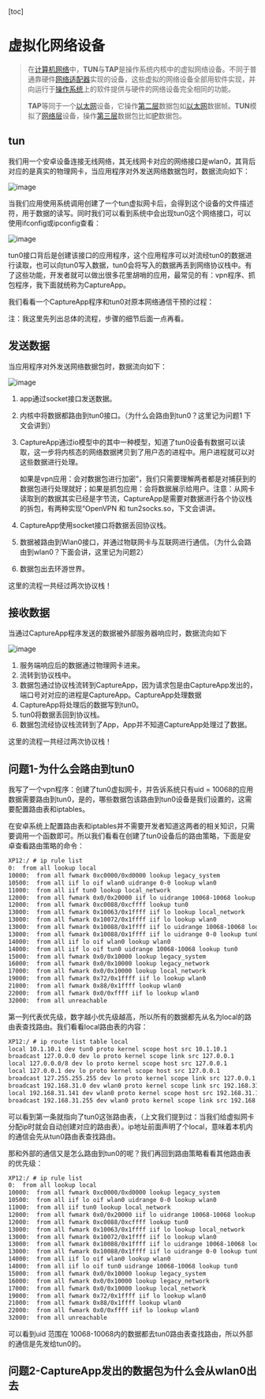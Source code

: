 [toc]

# 虚拟化网络设备

> 在[计算机网络](https://zh.wikipedia.org/wiki/计算机网络)中，**TUN**与**TAP**是操作系统内核中的虚拟网络设备。不同于普通靠硬件[网络适配器](https://zh.wikipedia.org/wiki/网络适配器)实现的设备，这些虚拟的网络设备全部用软件实现，并向运行于[操作系统](https://zh.wikipedia.org/wiki/操作系统)上的软件提供与硬件的网络设备完全相同的功能。
>
> **TAP**等同于一个[以太网](https://zh.wikipedia.org/wiki/以太网)设备，它操作[第二层](https://zh.wikipedia.org/wiki/OSI模型)数据包如[以太网](https://zh.wikipedia.org/wiki/以太网)数据帧。**TUN**模拟了[网络层](https://zh.wikipedia.org/wiki/网络层)设备，操作[第三层](https://zh.wikipedia.org/wiki/OSI模型)数据包比如[IP](https://zh.wikipedia.org/wiki/IP地址)数据包。

## tun

我们用一个安卓设备连接无线网络，其无线网卡对应的网络接口是wlan0，其背后对应的是真实的物理网卡，当应用程序对外发送网络数据包时，数据流向如下：

![image](https://github.com/BAByte/pic/blob/master/%E4%BC%81%E4%B8%9A%E5%BE%AE%E4%BF%A1%E6%88%AA%E5%9B%BE_2da42426-abcf-4433-91d3-f6ee3ecc39f1.png?raw=true)

当我们应用使用系统调用创建了一个tun虚拟网卡后，会得到这个设备的文件描述符，用于数据的读写。同时我们可以看到系统中会出现tun0这个网络接口，可以使用ifconfig或ipconfig查看：

![image](https://github.com/BAByte/pic/blob/master/%E4%BC%81%E4%B8%9A%E5%BE%AE%E4%BF%A1%E6%88%AA%E5%9B%BE_97666ee0-1249-4ad1-a111-161934f35b21.png?raw=true)

tun0接口背后是创建该接口的应用程序，这个应用程序可以对流经tun0的数据进行读取，也可以向tun0写入数据，tun0会将写入的数据再丢到网络协议栈中。有了这些功能，开发者就可以做出很多花里胡哨的应用，最常见的有：vpn程序、抓包程序，我下面就统称为CaptureApp。

我们看看一个CaptureApp程序和tun0对原本网络通信干预的过程：

注：我这里先列出总体的流程，步骤的细节后面一点再看。

## 发送数据

当应用程序对外发送网络数据包时，数据流向如下：

![image](https://github.com/BAByte/pic/blob/master/%E4%BC%81%E4%B8%9A%E5%BE%AE%E4%BF%A1%E6%88%AA%E5%9B%BE_234535e5-5c23-4322-b5a2-33edbe158aff.png?raw=true)

1. app通过socket接口发送数据。

2. 内核中将数据都路由到tun0接口。（为什么会路由到tun0？这里记为问题1 下文会讲到）

3. CaptureApp通过io模型中的其中一种模型，知道了tun0设备有数据可以读取，这一步将内核态的网络数据拷贝到了用户态的进程中。用户进程就可以对这些数据进行处理。

   如果是vpn应用：会对数据包进行加密”，我们只需要理解两者都是对捕获到的数据包进行处理就好；如果是抓包应用：会将数据展示给用户。注意：从网卡读取到的数据其实已经是字节流，CaptureApp是需要对数据进行各个协议栈的拆包，有两种实现“OpenVPN 和 tun2socks.so，下文会讲讲。

4. CaptureApp使用socket接口将数据丢回协议栈。

5. 数据被路由到Wlan0接口，并通过物联网卡与互联网进行通信。（为什么会路由到wlan0？下面会讲，这里记为问题2）

6. 数据包出去环游世界。

这里的流程一共经过两次协议栈！

## 接收数据

当通过CaptureApp程序发送的数据被外部服务器响应时，数据流向如下

![image](https://github.com/BAByte/pic/blob/master/%E4%BC%81%E4%B8%9A%E5%BE%AE%E4%BF%A1%E6%88%AA%E5%9B%BE_88887169-6b1e-4404-8aa0-d5b9737b9f8e.png?raw=true)

1. 服务端响应后的数据通过物理网卡进来。
2. 流转到协议栈中。
3. 数据包通过协议栈流转到CaptureApp，因为请求包是由CaptureApp发出的，端口号对对应的进程是CaptureApp。CaptureApp处理数据
4. CaptureApp将处理后的数据写到tun0。
5. tun0将数据丢回到协议栈。
6. 数据包流经协议栈流转到了App，App并不知道CaptureApp处理过了数据。

这里的流程一共经过两次协议栈！

## 问题1-为什么会路由到tun0

我写了一个vpn程序：创建了tun0虚拟网卡，并告诉系统只有uid = 10068的应用数据需要路由到tun0，是的，哪些数据包该路由到tun0设备是我们设置的，这需要配置路由表和iptables。

在安卓系统上配置路由表和iptables并不需要开发者知道这两者的相关知识，只需要调用一个函数即可。所以我们看看在创建了tun0设备后的路由策略，下面是安卓查看路由策略的命令：

~~~txt
XP12:/ # ip rule list
0:	from all lookup local
10000:	from all fwmark 0xc0000/0xd0000 lookup legacy_system
10500:	from all iif lo oif wlan0 uidrange 0-0 lookup wlan0
11000:	from all iif tun0 lookup local_network
12000:	from all fwmark 0x0/0x20000 iif lo uidrange 10068-10068 lookup tun0
12000:	from all fwmark 0xc0088/0xcffff lookup tun0
13000:	from all fwmark 0x10063/0x1ffff iif lo lookup local_network
13000:	from all fwmark 0x10072/0x1ffff iif lo lookup wlan0
13000:	from all fwmark 0x10088/0x1ffff iif lo uidrange 10068-10068 lookup tun0
13000:	from all fwmark 0x10088/0x1ffff iif lo uidrange 0-0 lookup tun0
14000:	from all iif lo oif wlan0 lookup wlan0
14000:	from all iif lo oif tun0 uidrange 10068-10068 lookup tun0
15000:	from all fwmark 0x0/0x10000 lookup legacy_system
16000:	from all fwmark 0x0/0x10000 lookup legacy_network
17000:	from all fwmark 0x0/0x10000 lookup local_network
19000:	from all fwmark 0x72/0x1ffff iif lo lookup wlan0
21000:	from all fwmark 0x88/0x1ffff lookup wlan0
22000:	from all fwmark 0x0/0xffff iif lo lookup wlan0
32000:	from all unreachable
~~~

第一列代表优先级，数字越小优先级越高，所以所有的数据都先从名为local的路由表查找路由。我们看看local路由表的内容：

~~~txt
XP12:/ # ip route list table local
local 10.1.10.1 dev tun0 proto kernel scope host src 10.1.10.1
broadcast 127.0.0.0 dev lo proto kernel scope link src 127.0.0.1
local 127.0.0.0/8 dev lo proto kernel scope host src 127.0.0.1
local 127.0.0.1 dev lo proto kernel scope host src 127.0.0.1
broadcast 127.255.255.255 dev lo proto kernel scope link src 127.0.0.1
broadcast 192.168.31.0 dev wlan0 proto kernel scope link src 192.168.31.141
local 192.168.31.141 dev wlan0 proto kernel scope host src 192.168.31.141
broadcast 192.168.31.255 dev wlan0 proto kernel scope link src 192.168.31.141
~~~

可以看到第一条就指向了tun0这张路由表，（上文我们提到过：当我们给虚拟网卡分配ip时就会自动创建对应的路由表）。ip地址前面声明了个local，意味着本机内的通信会先从tun0路由表查找路由。

那和外部的通信又是怎么路由到tun0的呢？我们再回到路由策略看看其他路由表的优先级：

~~~txt
XP12:/ # ip rule list
0:	from all lookup local
10000:	from all fwmark 0xc0000/0xd0000 lookup legacy_system
10500:	from all iif lo oif wlan0 uidrange 0-0 lookup wlan0
11000:	from all iif tun0 lookup local_network
12000:	from all fwmark 0x0/0x20000 iif lo uidrange 10068-10068 lookup tun0
12000:	from all fwmark 0xc0088/0xcffff lookup tun0
13000:	from all fwmark 0x10063/0x1ffff iif lo lookup local_network
13000:	from all fwmark 0x10072/0x1ffff iif lo lookup wlan0
13000:	from all fwmark 0x10088/0x1ffff iif lo uidrange 10068-10068 lookup tun0
13000:	from all fwmark 0x10088/0x1ffff iif lo uidrange 0-0 lookup tun0
14000:	from all iif lo oif wlan0 lookup wlan0
14000:	from all iif lo oif tun0 uidrange 10068-10068 lookup tun0
15000:	from all fwmark 0x0/0x10000 lookup legacy_system
16000:	from all fwmark 0x0/0x10000 lookup legacy_network
17000:	from all fwmark 0x0/0x10000 lookup local_network
19000:	from all fwmark 0x72/0x1ffff iif lo lookup wlan0
21000:	from all fwmark 0x88/0x1ffff lookup wlan0
22000:	from all fwmark 0x0/0xffff iif lo lookup wlan0
32000:	from all unreachable
~~~

可以看到uid 范围在 10068-10068内的数据都去tun0路由表查找路由，所以外部的通信是先发给tun0的。

## 问题2-CaptureApp发出的数据包为什么会从wlan0出去

